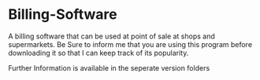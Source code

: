# Billing-Software
A billing software that can be used at point of sale at shops and supermarkets.
Be Sure to inform me that you are using this program before downloading it so that I can keep track of its popularity.


Further Information is available in the seperate version folders
